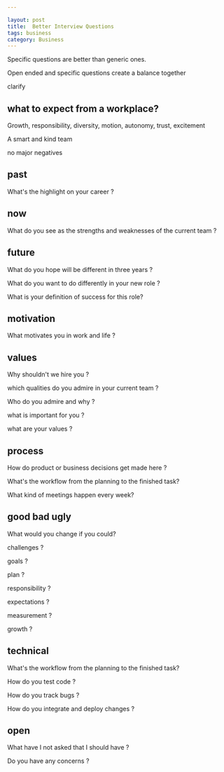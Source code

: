 ```yaml
---

layout: post
title:  Better Interview Questions 
tags: business
category: Business
---
```


Specific questions are better than generic ones.

Open ended and specific questions create a balance together

clarify 


## what to expect from a workplace?

Growth, responsibility, diversity, motion, autonomy, trust, excitement 

A smart and kind team

no major negatives 

## past 

What's the highlight on your career ?


## now

What do you see as the strengths and weaknesses of the current team ?

## future 

What do you hope will be different in three years ?

What do you want to do differently in your new role ?

What is your definition of success for this role?


## motivation 

What motivates you in work and life ? 

## values 

Why shouldn't we hire you ?

which qualities do you admire in your current team ?

Who do you admire and why ?

what is important for you ? 

what are your values ? 



## process

How do product or business decisions get made here ?

What's the workflow from the planning to the finished task?

What kind of meetings happen every week?

## good bad ugly 

What would you change if you could?

challenges ?

goals ? 

plan ?

responsibility ? 

expectations ? 

measurement ?

growth ?


## technical 

What's the workflow from the planning to the finished task?

How do you test code ?

How do you track bugs ?

How do you integrate and deploy changes ? 




## open

What have I not asked that I should have ?

Do you have any concerns ?


